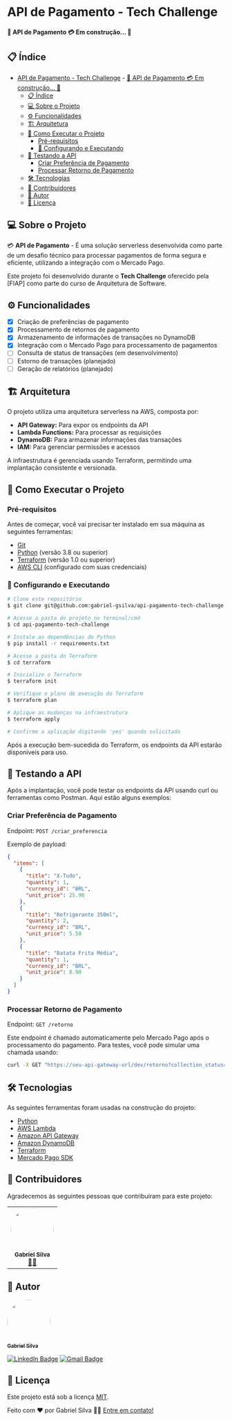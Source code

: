 
# API de Pagamento - Tech Challenge

#### 🚧  API de Pagamento 💳 Em construção... 🚧

## 📋 Índice 

- [API de Pagamento - Tech Challenge](#api-de-pagamento---tech-challenge)
      - [🚧  API de Pagamento 💳 Em construção... 🚧](#--api-de-pagamento--em-construção-)
  - [📋 Índice](#-índice)
  - [💻 Sobre o Projeto](#-sobre-o-projeto)
  - [⚙️ Funcionalidades](#️-funcionalidades)
  - [🏗 Arquitetura](#-arquitetura)
  - [🚀 Como Executar o Projeto](#-como-executar-o-projeto)
    - [Pré-requisitos](#pré-requisitos)
    - [🎲 Configurando e Executando](#-configurando-e-executando)
  - [🧪 Testando a API](#-testando-a-api)
    - [Criar Preferência de Pagamento](#criar-preferência-de-pagamento)
    - [Processar Retorno de Pagamento](#processar-retorno-de-pagamento)
  - [🛠 Tecnologias](#-tecnologias)
  - [👥 Contribuidores](#-contribuidores)
  - [🦸 Autor](#-autor)
  - [📝 Licença](#-licença)

## 💻 Sobre o Projeto

💳 **API de Pagamento** - É uma solução serverless desenvolvida como parte de um desafio técnico para processar pagamentos de forma segura e eficiente, utilizando a integração com o Mercado Pago.

Este projeto foi desenvolvido durante o **Tech Challenge** oferecido pela [FIAP] como parte do curso de Arquitetura de Software.

## ⚙️ Funcionalidades

- [x] Criação de preferências de pagamento
- [x] Processamento de retornos de pagamento
- [x] Armazenamento de informações de transações no DynamoDB
- [x] Integração com o Mercado Pago para processamento de pagamentos
- [ ] Consulta de status de transações (em desenvolvimento)
- [ ] Estorno de transações (planejado)
- [ ] Geração de relatórios (planejado)

## 🏗 Arquitetura

O projeto utiliza uma arquitetura serverless na AWS, composta por:

- **API Gateway:** Para expor os endpoints da API
- **Lambda Functions:** Para processar as requisições
- **DynamoDB:** Para armazenar informações das transações
- **IAM:** Para gerenciar permissões e acessos

A infraestrutura é gerenciada usando Terraform, permitindo uma implantação consistente e versionada.

## 🚀 Como Executar o Projeto

### Pré-requisitos

Antes de começar, você vai precisar ter instalado em sua máquina as seguintes ferramentas:
- [Git](https://git-scm.com)
- [Python](https://www.python.org/downloads/) (versão 3.8 ou superior)
- [Terraform](https://www.terraform.io/downloads.html) (versão 1.0 ou superior)
- [AWS CLI](https://aws.amazon.com/cli/) (configurado com suas credenciais)

### 🎲 Configurando e Executando

```bash
# Clone este repositório
$ git clone git@github.com:gabriel-gsilva/api-pagamento-tech-challenge.git

# Acesse a pasta do projeto no terminal/cmd
$ cd api-pagamento-tech-challenge

# Instale as dependências do Python
$ pip install -r requirements.txt

# Acesse a pasta do Terraform
$ cd terraform

# Inicialize o Terraform
$ terraform init

# Verifique o plano de execução do Terraform
$ terraform plan

# Aplique as mudanças na infraestrutura
$ terraform apply

# Confirme a aplicação digitando 'yes' quando solicitado
```

Após a execução bem-sucedida do Terraform, os endpoints da API estarão disponíveis para uso.

## 🧪 Testando a API

Após a implantação, você pode testar os endpoints da API usando curl ou ferramentas como Postman. Aqui estão alguns exemplos:

### Criar Preferência de Pagamento

Endpoint: `POST /criar_preferencia`

Exemplo de payload:

```json
{
  "items": [
    {
      "title": "X-Tudo",
      "quantity": 1,
      "currency_id": "BRL",
      "unit_price": 25.90
    },
    {
      "title": "Refrigerante 350ml",
      "quantity": 2,
      "currency_id": "BRL",
      "unit_price": 5.50
    },
    {
      "title": "Batata Frita Média",
      "quantity": 1,
      "currency_id": "BRL",
      "unit_price": 8.90
    }
  ]
}
```

### Processar Retorno de Pagamento

Endpoint: `GET /retorno`

Este endpoint é chamado automaticamente pelo Mercado Pago após o processamento do pagamento. Para testes, você pode simular uma chamada usando:

```bash
curl -X GET "https://seu-api-gateway-url/dev/retorno?collection_status=approved&external_reference=seu-id-de-referencia"
```

## 🛠 Tecnologias

As seguintes ferramentas foram usadas na construção do projeto:

- [Python](https://www.python.org/)
- [AWS Lambda](https://aws.amazon.com/lambda/)
- [Amazon API Gateway](https://aws.amazon.com/api-gateway/)
- [Amazon DynamoDB](https://aws.amazon.com/dynamodb/)
- [Terraform](https://www.terraform.io/)
- [Mercado Pago SDK](https://www.mercadopago.com.br/developers/pt/guides/sdks)

## 👥 Contribuidores

Agradecemos às seguintes pessoas que contribuíram para este projeto:

<table>
  <tr>
    <td align="center"><a href="https://github.com/gabriel-gsilva"><img style="border-radius: 50%;" src="https://avatars.githubusercontent.com/u/seu-id?v=4" width="100px;" alt=""/><br /><sub><b>Gabriel Silva</b></sub></a><br /><a href="https://github.com/gabriel-gsilva" title="Desenvolvedor">👨‍💻</a></td>
  </tr>
</table>

## 🦸 Autor

<a href="https://github.com/gabriel-gsilva">
 <img style="border-radius: 50%;" src="https://avatars.githubusercontent.com/u/seu-id?v=4" width="100px;" alt=""/>
 <br />
 <sub><b>Gabriel Silva</b></sub></a>
 <br />

[![LinkedIn Badge](https://img.shields.io/badge/-LinkedIn-blue?style=flat-square&logo=Linkedin&logoColor=white&link=https://www.linkedin.com/in/seu-linkedin/)](https://www.linkedin.com/in/seu-linkedin/)
[![Gmail Badge](https://img.shields.io/badge/-Gmail-c14438?style=flat-square&logo=Gmail&logoColor=white&link=mailto:seu-email@gmail.com)](mailto:seu-email@gmail.com)

## 📝 Licença

Este projeto está sob a licença [MIT](./LICENSE).

Feito com ❤️ por Gabriel Silva 👋🏽 [Entre em contato!](https://www.linkedin.com/in/seu-linkedin/)